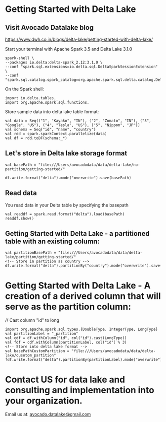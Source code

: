 # Getting Started with Delta Lake

## Visit Avocado Datalake blog
https://www.dwh.co.in/blogs/delta-lake/getting-started-with-delta-lake/


Start your terminal with Apache Spark 3.5 and Delta Lake 3.1.0

```
spark-shell \
--packages io.delta:delta-spark_2.12:3.1.0 \
--conf "spark.sql.extensions=io.delta.sql.DeltaSparkSessionExtension" \
--conf "spark.sql.catalog.spark_catalog=org.apache.spark.sql.delta.catalog.DeltaCatalog"
```

On the Spark shell: 

```
import io.delta.tables._
import org.apache.spark.sql.functions.
```

Store sample data into delta lake table format: 

```
val data = Seq(("1", "Kayako", "IN"), ("2", "Zomato", "IN"), ("3", "Google", "US"), ("4", "Tesla", "US"), ("5", "Nippon", "JP"))
val schema = Seq("id", "name", "country")
val rdd = spark.sparkContext.parallelize(data)
val df = rdd.toDF(schema:_*)
```

## Let's store in Delta lake storage format

```
val basePath = "file:///Users/avocadodata/data/delta-lake/no-partition/getting-started/"

df.write.format("delta").mode("overwrite").save(basePath)

```

## Read data
You read data in your Delta table by specifying the basepath

```
val readdf = spark.read.format("delta").load(basePath)
readdf.show()
```

## Getting Started with Delta Lake - a partitioned table with an existing column:

```
val partitionBasePath = "file:///Users/avocadodata/data/delta-lake/partition/getting-started/"
<!-- Store in partition as country -->
df.write.format("delta").partitionBy("country").mode("overwrite").save(partitionBasePath)

```

# Getting Started with Delta Lake - A creation of a derived column that will serve as the partition column:

<!-- Derive the partition column from exist column -->
<!-- Like you want to create only 100 (here I will create 3) partition based on the id -->
// Cast column "id" to long
```
import org.apache.spark.sql.types.{DoubleType, IntegerType, LongType}
val partitionLabel = "_partition"
val cdf = df.withColumn("id", col("id").cast(LongType))
val fdf = cdf.withColumn(partitionLabel, col("id") % 3)
<!-- Store into delta lake format -->
val basePathCustomPartition = "file:///Users/avocadodata/data/delta-lake/cusotom_partition"
fdf.write.format("delta").partitionBy(partitionLabel).mode("overwrite").save(basePathCustomPartition)
```

# Contact US for data lake and consulting and implementation into your organization.

Email us at: avocado.datalake@gmail.com

